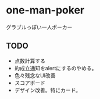 # one-man-poker
グラブルっぽい一人ポーカー

## TODO
- 点数計算する
- 約成立通知をalertにするのやめる。
- 色々残念なUI改善
- スコアボード
- デザイン改善。特にカード。
